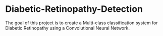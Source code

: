# Diabetic-Retinopathy-Detection
The goal of this project is to create a Multi-class classification system for Diabetic Retinopathy using a Convolutional Neural Network. 
